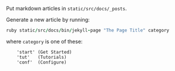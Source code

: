 Put markdown articles in `static/src/docs/_posts`.

Generate a new article by running:
```ruby 
ruby static/src/docs/bin/jekyll-page "The Page Title" category
```

where `category` is one of these: 
```
    'start' (Get Started)
    'tut'   (Tutorials)
    'conf'  (Configure)
```

